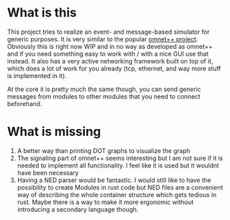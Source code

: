 # What is this
This project tries to realize an event- and message-based simulator for generic purposes. It is very similar to the popular [omnet++
project](https://omnetpp.org/).
Obviously this is right now WIP and in no way as developed as omnet++ and if you need something easy to work with / with a nice GUI use that instead. It also has a very active networking framework built on top of it, which does a lot of work for you already (tcp, ethernet, and way more stuff is implemented in it).

At the core it is pretty much the same though, you can send generic messages from modules to other modules that you need to connect beforehand.

# What is missing
1. A better way than printing DOT graphs to visualize the graph
1. The signaling part of omnet++ seems interesting but I am not sure if it is needed to implement all functionality. I feel like it is used but it wouldnt have been necessary
1. Having a NED parser would be fantastic. I would still like to have the possibility to create Modules in rust code but NED files are a convenient way of describing the whole container structure which gets tedious in rust. Maybe there is a way to make it more ergonomic without introducing a secondary language though.  